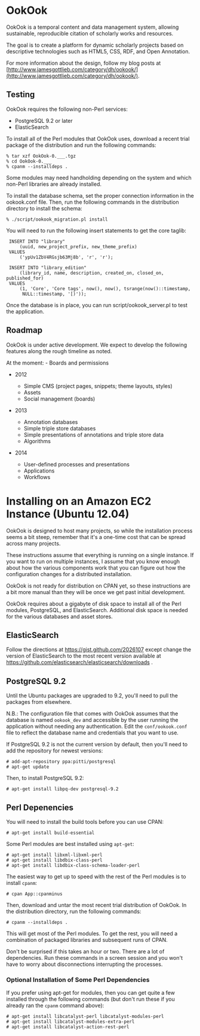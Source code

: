 # OokOok

OokOok is a temporal content and data management system, allowing
sustainable, reproducible citation of scholarly works and resources.

The goal is to create a platform for dynamic scholarly projects based
on descriptive technologies such as HTML5, CSS, RDF, and Open Annotation.

For more information about the design, follow my blog posts at
[http://www.jamesgottlieb.com/category/dh/ookook/](http://www.jamesgottlieb.com/category/dh/ookook/).

## Testing

OokOok requires the following non-Perl services:

* PostgreSQL 9.2 or later
* ElasticSearch

To install all of the Perl modules that OokOok uses, download a recent
trial package of the distribution and run the following commands:

    % tar xzf OokOok-0.___.tgz
    % cd OokOok-0.___
    % cpanm --installdeps .

Some modules may need handholding depending on the system and which non-Perl
libraries are already installed.

To install the database schema, set the proper connection information in
the ookook.conf file. Then, run the following commands in the distribution
directory to install the schema:

    % ./script/ookook_migration.pl install

You will need to run the following insert statements to get the core taglib:

     INSERT INTO "library" 
         (uuid, new_project_prefix, new_theme_prefix)
     VALUES 
         ('ypUv1ZbV4RGsjb63Mj8b', 'r', 'r');

     INSERT INTO "library_edition"
         (library_id, name, description, created_on, closed_on, published_for)
     VALUES 
         (1, 'Core', 'Core tags', now(), now(), tsrange(now()::timestamp, 
          NULL::timestamp, '[)'));

Once the database is in place, you can run script/ookook_server.pl 
to test the application.

## Roadmap

OokOok is under active development. We expect to develop the following 
features along the rough timeline as noted.

At the moment:
    - Boards and permissions

* 2012
    - Simple CMS (project pages, snippets; theme layouts, styles)
    - Assets
    - Social management (boards)

* 2013
    - Annotation databases
    - Simple triple store databases
    - Simple presentations of annotations and triple store data
    - Algorithms

* 2014
    - User-defined processes and presentations
    - Applications
    - Workflows


# Installing on an Amazon EC2 Instance (Ubuntu 12.04)

OokOok is designed to host many projects, so while the installation process
seems a bit steep, remember that it's a one-time cost that can be spread
across many projects.

These instructions assume that everything is running on a single instance.
If you want to run on multiple instances, I assume that you know enough
about how the various components work that you can figure out how the
configuration changes for a distributed installation.

OokOok is not ready for distribution on CPAN yet, so these instructions
are a bit more manual than they will be once we get past initial development.

OokOok requires about a gigabyte of disk space to install all of the Perl
modules, PostgreSQL, and ElasticSearch. Additional disk space is needed
for the various databases and asset stores.


## ElasticSearch

Follow the directions at https://gist.github.com/2026107 except change
the version of ElasticSearch to the most recent version available
at https://github.com/elasticsearch/elasticsearch/downloads .


## PostgreSQL 9.2

Until the Ubuntu packages are upgraded to 9.2, you'll need to pull the
packages from elsewhere.

N.B.: The configuration file that comes with OokOok assumes that the 
database is named `ookook_dev` and accessible by the user running the 
application without needing any authentication. Edit the `conf/ookook.conf` 
file to reflect the database name and credentials that you want to use.

If PostgreSQL 9.2 is not the current version by default, then you'll need
to add the repository for newest versions:

    # add-apt-repository ppa:pitti/postgresql
    # apt-get update

Then, to install PostgreSQL 9.2:

    # apt-get install libpq-dev postgresql-9.2


## Perl Depenencies

You will need to install the build tools before you can use CPAN:

    # apt-get install build-essential

Some Perl modules are best installed using `apt-get`:

    # apt-get install libxml-libxml-perl
    # apt-get install libdbix-class-perl
    # apt-get install libdbix-class-schema-loader-perl

The easiest way to get up to speed with the rest of the Perl modules 
is to install `cpanm`:

    # cpan App::cpanminus

Then, download and untar the most recent trial distribution of OokOok. In
the distribution directory, run the following commands:

    # cpanm --installdeps .

This will get most of the Perl modules. To get the rest, you will need
a combination of packaged libraries and subsequent runs of CPAN.

Don't be surprised if this takes an hour or two. There are a lot of
dependencies. Run these commands in a screen session and you won't have
to worry about disconnections interrupting the processes.


### Optional Installation of Some Perl Dependencies

If you prefer using apt-get for modules, then you can get quite a few
installed through the following commands (but don't run these if you
already ran the `cpanm` command above):

    # apt-get install libcatalyst-perl libcatalyst-modules-perl
    # apt-get install libcatalyst-modules-extra-perl
    # apt-get install libcatalyst-action-rest-perl
